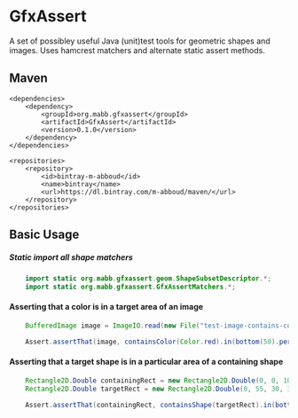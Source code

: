 # GfxAssert
A set of possibley useful Java (unit)test tools for geometric shapes and images.
Uses hamcrest matchers and alternate static assert methods.

## Maven
    <dependencies>
		<dependency>
			<groupId>org.mabb.gfxassert</groupId>
			<artifactId>GfxAssert</artifactId>
            <version>0.1.0</version>
		</dependency>
    </dependencies>

    <repositories>
        <repository>
            <id>bintray-m-abboud</id>
            <name>bintray</name>
            <url>https://dl.bintray.com/m-abboud/maven/</url>
        </repository>
    </repositories>


## Basic Usage
##### Static import all shape matchers
```java
    import static org.mabb.gfxassert.geom.ShapeSubsetDescriptor.*;
    import static org.mabb.gfxassert.GfxAssertMatchers.*;
```

#### Asserting that a color is in a target area of an image
```java
    BufferedImage image = ImageIO.read(new File("test-image-contains-colors.png"));

    Assert.assertThat(image, containsColor(Color.red).in(bottom(50).percent()));
```

#### Asserting that a target shape is in a particular area of a containing shape
```java
    Rectangle2D.Double containingRect = new Rectangle2D.Double(0, 0, 100, 100);
    Rectangle2D.Double targetRect = new Rectangle2D.Double(0, 55, 30, 30);

    Assert.assertThat(containingRect, containsShape(targetRect).in(bottomArea()));
```